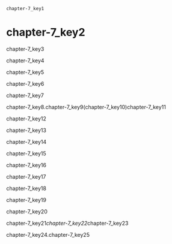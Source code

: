 ```ngMeta
chapter-7_key1
```
# chapter-7_key2
chapter-7_key3

chapter-7_key4

chapter-7_key5

chapter-7_key6

chapter-7_key7

chapter-7_key8\.chapter-7_key9\(chapter-7_key10\)chapter-7_key11

chapter-7_key12

chapter-7_key13

chapter-7_key14

chapter-7_key15

chapter-7_key16

chapter-7_key17

chapter-7_key18

chapter-7_key19

chapter-7_key20

chapter-7_key21*chapter-7_key22*chapter-7_key23

chapter-7_key24\.chapter-7_key25